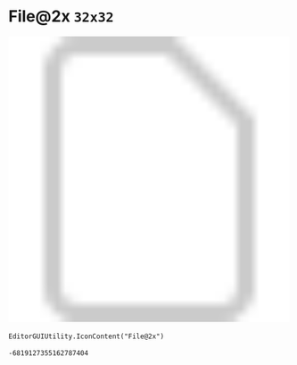 # File@2x `32x32`
<img src="/img/File@2x.png" width=512 height=512>

``` CSharp
EditorGUIUtility.IconContent("File@2x")
```
```
-6819127355162787404
```
